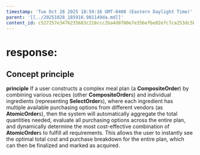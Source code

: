 ```yaml
---
timestamp: 'Tue Oct 28 2025 18:59:16 GMT-0400 (Eastern Daylight Time)'
parent: '[[../20251028_185916.981149da.md]]'
content_id: c527257e3476235683c218ccc2ba4d8700e7e356efbe02efc7ca253dc5b19367
---
```


# response:

## Concept principle

**principle** If a user constructs a complex meal plan (a **CompositeOrder**) by combining various recipes (other **CompositeOrder**s) and individual ingredients (representing **SelectOrder**s), where each ingredient has multiple available purchasing options from different vendors (as **AtomicOrder**s), then the system will automatically aggregate the total quantities needed, evaluate all purchasing options across the entire plan, and dynamically determine the most cost-effective combination of **AtomicOrder**s to fulfill all requirements. This allows the user to instantly see the optimal total cost and purchase breakdown for the entire plan, which can then be finalized and marked as acquired.
